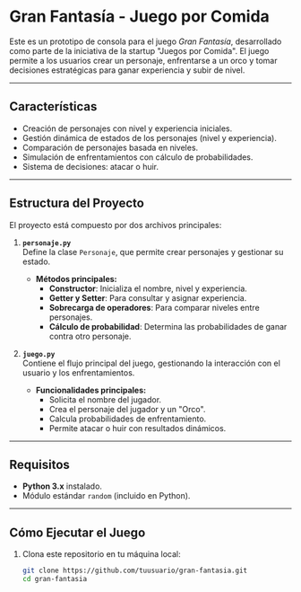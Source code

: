 # **Gran Fantasía - Juego por Comida**

Este es un prototipo de consola para el juego *Gran Fantasía*, desarrollado como parte de la iniciativa de la startup "Juegos por Comida". El juego permite a los usuarios crear un personaje, enfrentarse a un orco y tomar decisiones estratégicas para ganar experiencia y subir de nivel.

---

## **Características**

- Creación de personajes con nivel y experiencia iniciales.
- Gestión dinámica de estados de los personajes (nivel y experiencia).
- Comparación de personajes basada en niveles.
- Simulación de enfrentamientos con cálculo de probabilidades.
- Sistema de decisiones: atacar o huir.

---

## **Estructura del Proyecto**

El proyecto está compuesto por dos archivos principales:

1. **`personaje.py`**  
   Define la clase `Personaje`, que permite crear personajes y gestionar su estado.
   - **Métodos principales:**
     - **Constructor**: Inicializa el nombre, nivel y experiencia.
     - **Getter y Setter**: Para consultar y asignar experiencia.
     - **Sobrecarga de operadores**: Para comparar niveles entre personajes.
     - **Cálculo de probabilidad**: Determina las probabilidades de ganar contra otro personaje.

2. **`juego.py`**  
   Contiene el flujo principal del juego, gestionando la interacción con el usuario y los enfrentamientos.
   - **Funcionalidades principales:**
     - Solicita el nombre del jugador.
     - Crea el personaje del jugador y un "Orco".
     - Calcula probabilidades de enfrentamiento.
     - Permite atacar o huir con resultados dinámicos.

---

## **Requisitos**

- **Python 3.x** instalado.
- Módulo estándar `random` (incluido en Python).

---

## **Cómo Ejecutar el Juego**

1. Clona este repositorio en tu máquina local:
   ```bash
   git clone https://github.com/tuusuario/gran-fantasia.git
   cd gran-fantasia
